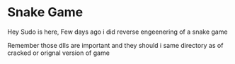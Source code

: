 # Snake Game 

Hey Sudo is here,
Few days ago i did reverse engeenering of a snake game

Remember those dlls are important and they should i same directory as of cracked or orignal version of game
